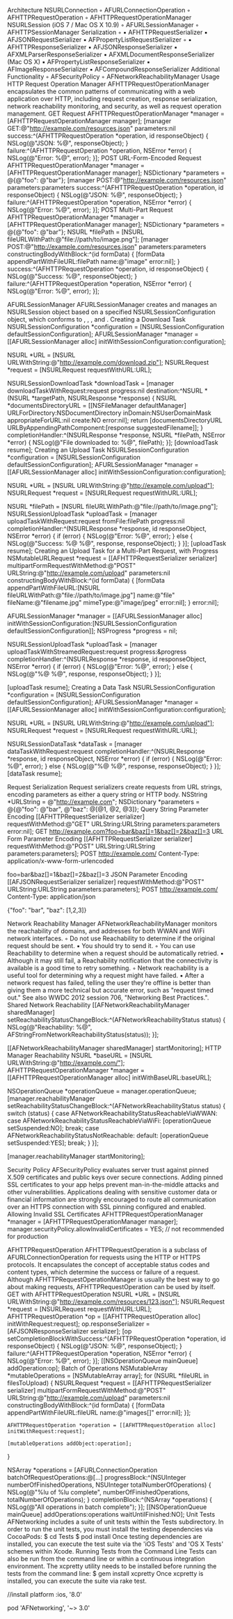 Architecture
NSURLConnection
	◦	AFURLConnectionOperation
	◦	AFHTTPRequestOperation
	◦	AFHTTPRequestOperationManager
NSURLSession (iOS 7 / Mac OS X 10.9)
	◦	AFURLSessionManager
	◦	AFHTTPSessionManager
Serialization
	◦	<AFURLRequestSerialization>
	▪	AFHTTPRequestSerializer
	▪	AFJSONRequestSerializer
	▪	AFPropertyListRequestSerializer
	◦	<AFURLResponseSerialization>
	▪	AFHTTPResponseSerializer
	▪	AFJSONResponseSerializer
	▪	AFXMLParserResponseSerializer
	▪	AFXMLDocumentResponseSerializer (Mac OS X)
	▪	AFPropertyListResponseSerializer
	▪	AFImageResponseSerializer
	▪	AFCompoundResponseSerializer
Additional Functionality
	◦	AFSecurityPolicy
	◦	AFNetworkReachabilityManager
Usage
HTTP Request Operation Manager
AFHTTPRequestOperationManager encapsulates the common patterns of communicating with a web application over HTTP, including request creation, response serialization, network reachability monitoring, and security, as well as request operation management.
GET Request
AFHTTPRequestOperationManager *manager = [AFHTTPRequestOperationManager manager];
[manager GET:@"http://example.com/resources.json" parameters:nil success:^(AFHTTPRequestOperation *operation, id responseObject) {
    NSLog(@"JSON: %@", responseObject);
} failure:^(AFHTTPRequestOperation *operation, NSError *error) {
    NSLog(@"Error: %@", error);
}];
POST URL-Form-Encoded Request
AFHTTPRequestOperationManager *manager = [AFHTTPRequestOperationManager manager];
NSDictionary *parameters = @{@"foo": @"bar"};
[manager POST:@"http://example.com/resources.json" parameters:parameters success:^(AFHTTPRequestOperation *operation, id responseObject) {
    NSLog(@"JSON: %@", responseObject);
} failure:^(AFHTTPRequestOperation *operation, NSError *error) {
    NSLog(@"Error: %@", error);
}];
POST Multi-Part Request
AFHTTPRequestOperationManager *manager = [AFHTTPRequestOperationManager manager];
NSDictionary *parameters = @{@"foo": @"bar"};
NSURL *filePath = [NSURL fileURLWithPath:@"file://path/to/image.png"];
[manager POST:@"http://example.com/resources.json" parameters:parameters constructingBodyWithBlock:^(id<AFMultipartFormData> formData) {
    [formData appendPartWithFileURL:filePath name:@"image" error:nil];
} success:^(AFHTTPRequestOperation *operation, id responseObject) {
    NSLog(@"Success: %@", responseObject);
} failure:^(AFHTTPRequestOperation *operation, NSError *error) {
    NSLog(@"Error: %@", error);
}];

AFURLSessionManager
AFURLSessionManager creates and manages an NSURLSession object based on a specified NSURLSessionConfiguration object, which conforms to <NSURLSessionTaskDelegate>, <NSURLSessionDataDelegate>, <NSURLSessionDownloadDelegate>, and <NSURLSessionDelegate>.
Creating a Download Task
NSURLSessionConfiguration *configuration = [NSURLSessionConfiguration defaultSessionConfiguration];
AFURLSessionManager *manager = [[AFURLSessionManager alloc] initWithSessionConfiguration:configuration];

NSURL *URL = [NSURL URLWithString:@"http://example.com/download.zip"];
NSURLRequest *request = [NSURLRequest requestWithURL:URL];

NSURLSessionDownloadTask *downloadTask = [manager downloadTaskWithRequest:request progress:nil destination:^NSURL *(NSURL *targetPath, NSURLResponse *response) {
    NSURL *documentsDirectoryURL = [[NSFileManager defaultManager] URLForDirectory:NSDocumentDirectory inDomain:NSUserDomainMask appropriateForURL:nil create:NO error:nil];
    return [documentsDirectoryURL URLByAppendingPathComponent:[response suggestedFilename]];
} completionHandler:^(NSURLResponse *response, NSURL *filePath, NSError *error) {
    NSLog(@"File downloaded to: %@", filePath);
}];
[downloadTask resume];
Creating an Upload Task
NSURLSessionConfiguration *configuration = [NSURLSessionConfiguration defaultSessionConfiguration];
AFURLSessionManager *manager = [[AFURLSessionManager alloc] initWithSessionConfiguration:configuration];

NSURL *URL = [NSURL URLWithString:@"http://example.com/upload"];
NSURLRequest *request = [NSURLRequest requestWithURL:URL];

NSURL *filePath = [NSURL fileURLWithPath:@"file://path/to/image.png"];
NSURLSessionUploadTask *uploadTask = [manager uploadTaskWithRequest:request fromFile:filePath progress:nil completionHandler:^(NSURLResponse *response, id responseObject, NSError *error) {
    if (error) {
        NSLog(@"Error: %@", error);
    } else {
        NSLog(@"Success: %@ %@", response, responseObject);
    }
}];
[uploadTask resume];
Creating an Upload Task for a Multi-Part Request, with Progress
NSMutableURLRequest *request = [[AFHTTPRequestSerializer serializer] multipartFormRequestWithMethod:@"POST" URLString:@"http://example.com/upload" parameters:nil constructingBodyWithBlock:^(id<AFMultipartFormData> formData) {
        [formData appendPartWithFileURL:[NSURL fileURLWithPath:@"file://path/to/image.jpg"] name:@"file" fileName:@"filename.jpg" mimeType:@"image/jpeg" error:nil];
    } error:nil];

AFURLSessionManager *manager = [[AFURLSessionManager alloc] initWithSessionConfiguration:[NSURLSessionConfiguration defaultSessionConfiguration]];
NSProgress *progress = nil;

NSURLSessionUploadTask *uploadTask = [manager uploadTaskWithStreamedRequest:request progress:&progress completionHandler:^(NSURLResponse *response, id responseObject, NSError *error) {
    if (error) {
        NSLog(@"Error: %@", error);
    } else {
        NSLog(@"%@ %@", response, responseObject);
    }
}];

[uploadTask resume];
Creating a Data Task
NSURLSessionConfiguration *configuration = [NSURLSessionConfiguration defaultSessionConfiguration];
AFURLSessionManager *manager = [[AFURLSessionManager alloc] initWithSessionConfiguration:configuration];

NSURL *URL = [NSURL URLWithString:@"http://example.com/upload"];
NSURLRequest *request = [NSURLRequest requestWithURL:URL];

NSURLSessionDataTask *dataTask = [manager dataTaskWithRequest:request completionHandler:^(NSURLResponse *response, id responseObject, NSError *error) {
    if (error) {
        NSLog(@"Error: %@", error);
    } else {
        NSLog(@"%@ %@", response, responseObject);
    }
}];
[dataTask resume];

Request Serialization
Request serializers create requests from URL strings, encoding parameters as either a query string or HTTP body.
NSString *URLString = @"http://example.com";
NSDictionary *parameters = @{@"foo": @"bar", @"baz": @[@1, @2, @3]};
Query String Parameter Encoding
[[AFHTTPRequestSerializer serializer] requestWithMethod:@"GET" URLString:URLString parameters:parameters error:nil];
GET http://example.com?foo=bar&baz[]=1&baz[]=2&baz[]=3
URL Form Parameter Encoding
[[AFHTTPRequestSerializer serializer] requestWithMethod:@"POST" URLString:URLString parameters:parameters];
POST http://example.com/
Content-Type: application/x-www-form-urlencoded

foo=bar&baz[]=1&baz[]=2&baz[]=3
JSON Parameter Encoding
[[AFJSONRequestSerializer serializer] requestWithMethod:@"POST" URLString:URLString parameters:parameters];
POST http://example.com/
Content-Type: application/json

{"foo": "bar", "baz": [1,2,3]}

Network Reachability Manager
AFNetworkReachabilityManager monitors the reachability of domains, and addresses for both WWAN and WiFi network interfaces.
	◦	Do not use Reachability to determine if the original request should be sent.
	▪	You should try to send it.
	◦	You can use Reachability to determine when a request should be automatically retried.
	▪	Although it may still fail, a Reachability notification that the connectivity is available is a good time to retry something.
	◦	Network reachability is a useful tool for determining why a request might have failed.
	▪	After a network request has failed, telling the user they're offline is better than giving them a more technical but accurate error, such as "request timed out."
See also WWDC 2012 session 706, "Networking Best Practices.".
Shared Network Reachability
[[AFNetworkReachabilityManager sharedManager] setReachabilityStatusChangeBlock:^(AFNetworkReachabilityStatus status) {
    NSLog(@"Reachability: %@", AFStringFromNetworkReachabilityStatus(status));
}];

[[AFNetworkReachabilityManager sharedManager] startMonitoring];
HTTP Manager Reachability
NSURL *baseURL = [NSURL URLWithString:@"http://example.com/"];
AFHTTPRequestOperationManager *manager = [[AFHTTPRequestOperationManager alloc] initWithBaseURL:baseURL];

NSOperationQueue *operationQueue = manager.operationQueue;
[manager.reachabilityManager setReachabilityStatusChangeBlock:^(AFNetworkReachabilityStatus status) {
    switch (status) {
        case AFNetworkReachabilityStatusReachableViaWWAN:
        case AFNetworkReachabilityStatusReachableViaWiFi:
            [operationQueue setSuspended:NO];
            break;
        case AFNetworkReachabilityStatusNotReachable:
        default:
            [operationQueue setSuspended:YES];
            break;
    }
}];

[manager.reachabilityManager startMonitoring];

Security Policy
AFSecurityPolicy evaluates server trust against pinned X.509 certificates and public keys over secure connections.
Adding pinned SSL certificates to your app helps prevent man-in-the-middle attacks and other vulnerabilities. Applications dealing with sensitive customer data or financial information are strongly encouraged to route all communication over an HTTPS connection with SSL pinning configured and enabled.
Allowing Invalid SSL Certificates
AFHTTPRequestOperationManager *manager = [AFHTTPRequestOperationManager manager];
manager.securityPolicy.allowInvalidCertificates = YES; // not recommended for production

AFHTTPRequestOperation
AFHTTPRequestOperation is a subclass of AFURLConnectionOperation for requests using the HTTP or HTTPS protocols. It encapsulates the concept of acceptable status codes and content types, which determine the success or failure of a request.
Although AFHTTPRequestOperationManager is usually the best way to go about making requests, AFHTTPRequestOperation can be used by itself.
GET with AFHTTPRequestOperation
NSURL *URL = [NSURL URLWithString:@"http://example.com/resources/123.json"];
NSURLRequest *request = [NSURLRequest requestWithURL:URL];
AFHTTPRequestOperation *op = [[AFHTTPRequestOperation alloc] initWithRequest:request];
op.responseSerializer = [AFJSONResponseSerializer serializer];
[op setCompletionBlockWithSuccess:^(AFHTTPRequestOperation *operation, id responseObject) {
    NSLog(@"JSON: %@", responseObject);
} failure:^(AFHTTPRequestOperation *operation, NSError *error) {
    NSLog(@"Error: %@", error);
}];
[[NSOperationQueue mainQueue] addOperation:op];
Batch of Operations
NSMutableArray *mutableOperations = [NSMutableArray array];
for (NSURL *fileURL in filesToUpload) {
    NSURLRequest *request = [[AFHTTPRequestSerializer serializer] multipartFormRequestWithMethod:@"POST" URLString:@"http://example.com/upload" parameters:nil constructingBodyWithBlock:^(id<AFMultipartFormData> formData) {
        [formData appendPartWithFileURL:fileURL name:@"images[]" error:nil];
    }];

    AFHTTPRequestOperation *operation = [[AFHTTPRequestOperation alloc] initWithRequest:request];

    [mutableOperations addObject:operation];
}

NSArray *operations = [AFURLConnectionOperation batchOfRequestOperations:@[...] progressBlock:^(NSUInteger numberOfFinishedOperations, NSUInteger totalNumberOfOperations) {
    NSLog(@"%lu of %lu complete", numberOfFinishedOperations, totalNumberOfOperations);
} completionBlock:^(NSArray *operations) {
    NSLog(@"All operations in batch complete");
}];
[[NSOperationQueue mainQueue] addOperations:operations waitUntilFinished:NO];
Unit Tests
AFNetworking includes a suite of unit tests within the Tests subdirectory. In order to run the unit tests, you must install the testing dependencies via CocoaPods:
$ cd Tests
$ pod install
Once testing dependencies are installed, you can execute the test suite via the 'iOS Tests' and 'OS X Tests' schemes within Xcode.
Running Tests from the Command Line
Tests can also be run from the command line or within a continuous integration environment. The xcpretty utility needs to be installed before running the tests from the command line:
$ gem install xcpretty
Once xcpretty is installed, you can execute the suite via rake test.




//install
platform :ios, '8.0'

pod 'AFNetworking', '~> 3.0'



